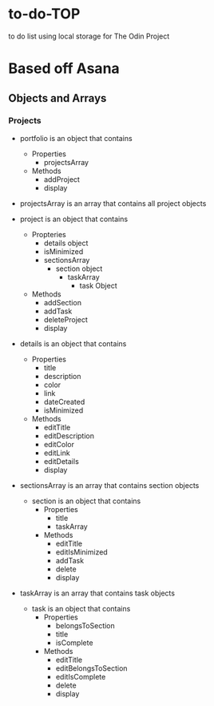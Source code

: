 # to-do-TOP
to do list using local storage for The Odin Project

# Based off Asana

## Objects and Arrays

### Projects
+ portfolio is an object that contains
    + Properties
        + projectsArray
    + Methods
        + addProject
        + display


+ projectsArray is an array that contains all project objects

+ project is an object that contains
    + Propteries
        + details object
        + isMinimized
        + sectionsArray
            + section object
                + taskArray
                    + task Object
    + Methods
        + addSection
        + addTask
        + deleteProject
        + display

+ details is an object that contains
    + Properties
        + title
        + description
        + color
        + link
        + dateCreated
        + isMinimized
    + Methods 
        + editTitle
        + editDescription
        + editColor
        + editLink
        + editDetails
        + display

+ sectionsArray is an array that contains section objects
    + section is an object that contains
        + Properties
            + title
            + taskArray
        + Methods
            + editTitle
            + editIsMinimized
            + addTask
            + delete
            + display

+ taskArray is an array that contains task objects
    + task is an object that contains
        + Properties
            + belongsToSection
            + title
            + isComplete
        + Methods
            + editTitle
            + editBelongsToSection
            + editIsComplete
            + delete
            + display





    



